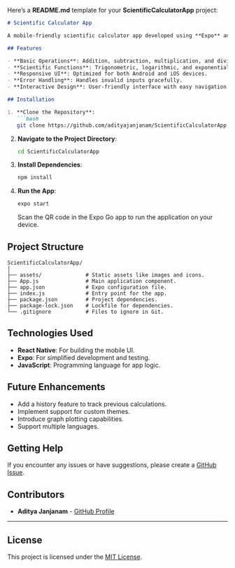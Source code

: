 Here’s a **README.md** template for your **ScientificCalculatorApp** project:

```markdown
# Scientific Calculator App

A mobile-friendly scientific calculator app developed using **Expo** and **React Native**. This app provides an intuitive interface for performing basic and advanced mathematical operations.

## Features

- **Basic Operations**: Addition, subtraction, multiplication, and division.
- **Scientific Functions**: Trigonometric, logarithmic, and exponential calculations.
- **Responsive UI**: Optimized for both Android and iOS devices.
- **Error Handling**: Handles invalid inputs gracefully.
- **Interactive Design**: User-friendly interface with easy navigation.

## Installation

1. **Clone the Repository**:
   ```bash
   git clone https://github.com/adityajanjanam/ScientificCalculatorApp.git
   ```
2. **Navigate to the Project Directory**:
   ```bash
   cd ScientificCalculatorApp
   ```
3. **Install Dependencies**:
   ```bash
   npm install
   ```
4. **Run the App**:
   ```bash
   expo start
   ```
   Scan the QR code in the Expo Go app to run the application on your device.

## Project Structure

```
ScientificCalculatorApp/
│
├── assets/              # Static assets like images and icons.
├── App.js               # Main application component.
├── app.json             # Expo configuration file.
├── index.js             # Entry point for the app.
├── package.json         # Project dependencies.
├── package-lock.json    # Lockfile for dependencies.
└── .gitignore           # Files to ignore in Git.
```

## Technologies Used

- **React Native**: For building the mobile UI.
- **Expo**: For simplified development and testing.
- **JavaScript**: Programming language for app logic.

## Future Enhancements

- Add a history feature to track previous calculations.
- Implement support for custom themes.
- Introduce graph plotting capabilities.
- Support multiple languages.

## Getting Help

If you encounter any issues or have suggestions, please create a [GitHub Issue](https://github.com/adityajanjanam/ScientificCalculatorApp/issues).

## Contributors

- **Aditya Janjanam** - [GitHub Profile](https://github.com/adityajanjanam)

---

## License

This project is licensed under the [MIT License](LICENSE).

```
